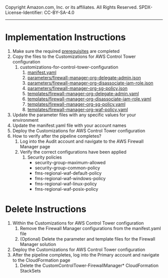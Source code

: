 Copyright Amazon.com, Inc. or its affiliates. All Rights Reserved. SPDX-License-Identifier: CC-BY-SA-4.0

----
   
# Implementation Instructions

1. Make sure the required [prerequisites](../../../../extras/aws-control-tower/prerequisites/README.md) are completed
2. Copy the files to the Customizations for AWS Control Tower configuration 
   1. customizations-for-control-tower-configuration
       1. [manifest.yaml](manifest.yaml)
       2. [parameters/firewall-manager-org-delegate-admin.json](parameters/firewall-manager-org-delegate-admin.json)
       3. [parameters/firewall-manager-org-disassociate-iam-role.json](parameters/firewall-manager-org-disassociate-iam-role.json)
       4. [parameters/firewall-manager-org-sg-policy.json](parameters/firewall-manager-org-sg-policy.json)
       5. [templates/firewall-manager-org-delegate-admin.yaml](../templates/firewall-manager-org-delegate-admin.yaml)
       6. [templates/firewall-manager-org-disassociate-iam-role.yaml](../templates/firewall-manager-org-disassociate-iam-role.yaml) 
       7. [templates/firewall-manager-org-sg-policy.yaml](../templates/firewall-manager-org-sg-policy.yaml)
       8. [templates/firewall-manager-org-waf-policy.yaml](../templates/firewall-manager-org-waf-policy.yaml)
3. Update the parameter files with any specific values for your environment
4. Update the manifest.yaml file with your account names
5. Deploy the Customizations for AWS Control Tower configuration
6. How to verify after the pipeline completes?
   1. Log into the Audit account and navigate to the AWS Firewall Manager page
   2. Verify the correct configurations have been applied
      1. Security policies 
         * security-group-maximum-allowed
         * security-group-common-policy
         * fms-regional-waf-default-policy
         * fms-regional-waf-windows-policy
         * fms-regional-waf-linux-policy
         * fms-regional-waf-posix-policy
      
      
# Delete Instructions

1. Within the Customizations for AWS Control Tower configuration
   1. Remove the Firewall Manager configurations from the manifest.yaml file
   2. (Optional) Delete the parameter and template files for the Firewall Manager solution
2. Deploy the Customizations for AWS Control Tower configuration
3. After the pipeline completes, log into the Primary account and navigate to the CloudFormation page
   1. Delete the CustomControlTower-FirewallManager* CloudFormation StackSets
   